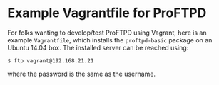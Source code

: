 # Example Vagrantfile for ProFTPD

For folks wanting to develop/test ProFTPD using Vagrant, here is an example
`Vagrantfile`, which installs the `proftpd-basic` package on an Ubuntu 14.04
box.  The installed server can be reached using:

    $ ftp vagrant@192.168.21.21

where the password is the same as the username.
